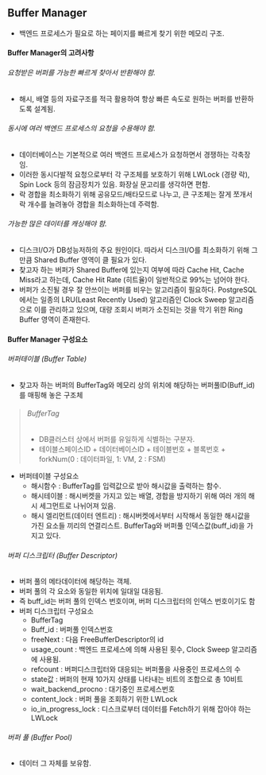## Buffer Manager
- 백엔드 프로세스가 필요로 하는 페이지를 빠르게 찾기 위한 메모리 구조.

#### Buffer Manager의 고려사항
###### 요청받은 버퍼를 가능한 빠르게 찾아서 반환해야 함.
- 해시, 배열 등의 자료구조를 적극 활용하여 항상 빠른 속도로 원하는 버퍼를 반환하도록 설계됨.

###### 동시에 여러 백엔드 프로세스의 요청을 수용해야 함.
- 데이터베이스는 기본적으로 여러 백엔드 프로세스가 요청하면서 경쟁하는 각축장임.
- 이러한 동시다발적 요청으로부터 각 구조체를 보호하기 위해 LWLock (경량 락), Spin Lock 등의 잠금장치가 있음. 화장실 문고리를 생각하면 편함.
- 락 경합을 최소화하기 위해 공유모드/배타모드로 나누고, 큰 구조체는 잘게 쪼개서 락 개수를 늘려놓아 경합을 최소화하는데 주력함.

###### 가능한 많은 데이터를 캐싱해야 함.
- 디스크I/O가 DB성능저하의 주요 원인이다. 따라서 디스크I/O를 최소화하기 위해 그만큼 Shared Buffer 영역이 클 필요가 있다.
- 찾고자 하는 버퍼가 Shared Buffer에 있는지 여부에 따라 Cache Hit, Cache Miss라고 하는데, Cache Hit Rate (히트율)이 일반적으로 99%는 넘어야 한다.
- 버퍼가 소진될 경우 잘 안쓰이는 버퍼를 비우는 알고리즘이 필요하다. PostgreSQL에서는 일종의 LRU(Least Recently Used) 알고리즘인 Clock Sweep 알고리즘으로 이를 관리하고 있으며, 대량 조회시 버퍼가 소진되는 것을 막기 위한 Ring Buffer 영역이 존재한다.

#### Buffer Manager 구성요소
###### 버퍼테이블 (Buffer Table)
- 찾고자 하는 버퍼의 BufferTag와 메모리 상의 위치에 해당하는 버퍼풀ID(Buff_id)를 매핑해 놓은 구조체
> ###### BufferTag
> - DB클러스터 상에서 버퍼를 유일하게 식별하는 구분자.
> - 테이블스페이스ID + 데이터베이스ID + 테이블번호 + 블록번호 + forkNum(0 : 데이터파일, 1: VM, 2 : FSM)
- 버퍼테이블 구성요소
  - 해시함수 : BufferTag를 입력값으로 받아 해시값을 출력하는 함수.
  - 해시테이블 : 해시버켓을 가지고 있는 배열, 경합을 방지하기 위해 여러 개의 해시 세그먼트로 나뉘어져 있음.
  - 해시 엘리먼트(데이터 엔트리) : 해시버켓에서부터 시작해서 동일한 해시값을 가진 요소들 끼리의 연결리스트. BufferTag와 버퍼풀 인덱스값(buff_id)을 가지고 있다.
###### 버퍼 디스크립터 (Buffer Descriptor)
- 버퍼 풀의 메타데이터에 해당하는 객체.
- 버퍼 풀의 각 요소와 동일한 위치에 일대일 대응됨.
- 즉 buff_id는 버퍼 풀의 인덱스 번호이며, 버퍼 디스크립터의 인덱스 번호이기도 함
- 버퍼 디스크립터 구성요소
  - BufferTag
  - Buff_id : 버퍼풀 인덱스번호
  - freeNext : 다음 FreeBufferDescriptor의 id
  - usage_count : 백엔드 프로세스에 의해 사용된 횟수, Clock Sweep 알고리즘에 사용됨.
  - refcount : 버퍼디스크립터와 대응되는 버퍼풀을 사용중인 프로세스의 수
  - state값 : 버퍼의 현재 10가지 상태를 나타내는 비트의 조합으로 총 10비트
  - wait_backend_procno : 대기중인 프로세스번호
  - content_lock : 버퍼 풀을 조회하기 위한 LWLock
  - io_in_progress_lock : 디스크로부터 데이터를 Fetch하기 위해 잡아야 하는 LWLock

###### 버퍼 풀 (Buffer Pool)
- 데이터 그 자체를 보유함.
